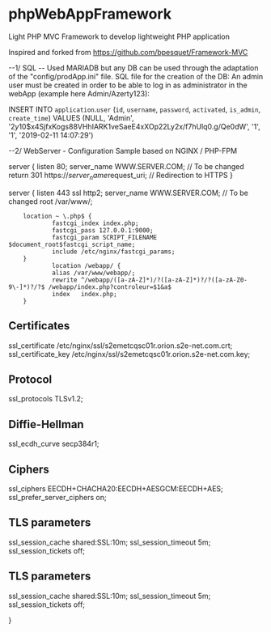 # phpWebAppFramework
Light PHP MVC Framework to develop lightweight PHP application

Inspired and forked from https://github.com/bpesquet/Framework-MVC

--1/ SQL -- Used MARIADB but any DB can be used through the adaptation of the "config/prodApp.ini" file.
SQL file for the creation of the DB:
An admin user must be created in order to be able to log in as administrator in the webApp (example here Admin/Azerty123):

INSERT INTO `application`.`user` (`id`, `username`, `password`, `activated`, `is_admin`, `create_time`) VALUES (NULL, 'Admin', '$2y$10$x4SjfxKogs88VHhIARK1veSaeE4xXOp22Ly2x/f7hUlq0.g/Qe0dW', '1', '1', '2019-02-11 14:07:29')


--2/ WebServer - Configuration Sample based on NGINX / PHP-FPM 

server {
        listen 80;
        server_name WWW.SERVER.COM; // To be changed
        return 301 https://$server_name$request_uri; // Redirection to HTTPS
}

server {
        listen 443 ssl http2;
        server_name WWW.SERVER.COM; // To be changed
        root /var/www/;

        location ~ \.php$ {
                fastcgi_index index.php;
                fastcgi_pass 127.0.0.1:9000;
                fastcgi_param SCRIPT_FILENAME $document_root$fastcgi_script_name;
                include /etc/nginx/fastcgi_params;
        }
                location /webapp/ {
                alias /var/www/webapp/;
                rewrite ^/webapp/([a-zA-Z]*)/?([a-zA-Z]*)?/?([a-zA-Z0-9\-]*)?/?$ /webapp/index.php?controleur=$1&a$
                index   index.php;
        }


 ## Certificates
 ssl_certificate /etc/nginx/ssl/s2emetcqsc01r.orion.s2e-net.com.crt;
 ssl_certificate_key /etc/nginx/ssl/s2emetcqsc01r.orion.s2e-net.com.key;


 ## Protocol
 ssl_protocols TLSv1.2;

 ## Diffie-Hellman
 ssl_ecdh_curve secp384r1;

 ## Ciphers
 ssl_ciphers EECDH+CHACHA20:EECDH+AESGCM:EECDH+AES;
 ssl_prefer_server_ciphers on;

 ## TLS parameters
 ssl_session_cache shared:SSL:10m;
 ssl_session_timeout 5m;
 ssl_session_tickets off;

 ## TLS parameters
 ssl_session_cache shared:SSL:10m;
 ssl_session_timeout 5m;
 ssl_session_tickets off;

}
